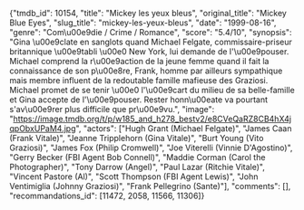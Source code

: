 {"tmdb_id": 10154, "title": "Mickey les yeux bleus", "original_title": "Mickey Blue Eyes", "slug_title": "mickey-les-yeux-bleus", "date": "1999-08-16", "genre": "Com\u00e9die / Crime / Romance", "score": "5.4/10", "synopsis": "Gina \u00e9clate en sanglots quand Michael Felgate, commissaire-priseur britannique \u00e9tabli \u00e0 New York, lui demande de l'\u00e9pouser. Michael comprend la r\u00e9action de la jeune femme quand il fait la connaissance de son p\u00e8re, Frank, homme par ailleurs sympathique mais membre influent de la redoutable famille mafieuse des Graziosi. Michael promet de se tenir \u00e0 l'\u00e9cart du milieu de sa belle-famille et Gina accepte de l'\u00e9pouser. Rester honn\u00eate va pourtant s'av\u00e9rer plus difficile que pr\u00e9vu.", "image": "https://image.tmdb.org/t/p/w185_and_h278_bestv2/e8CVeQaRZ8CB4hX4jqpObxUPaM4.jpg", "actors": ["Hugh Grant (Michael Felgate)", "James Caan (Frank Vitale)", "Jeanne Tripplehorn (Gina Vitale)", "Burt Young (Vito Graziosi)", "James Fox (Philip Cromwell)", "Joe Viterelli (Vinnie D'Agostino)", "Gerry Becker (FBI Agent Bob Connell)", "Maddie Corman (Carol the Photographer)", "Tony Darrow (Angel)", "Paul Lazar (Ritchie Vitale)", "Vincent Pastore (Al)", "Scott Thompson (FBI Agent Lewis)", "John Ventimiglia (Johnny Graziosi)", "Frank Pellegrino (Sante)"], "comments": [], "recommandations_id": [11472, 2058, 11566, 11306]}
